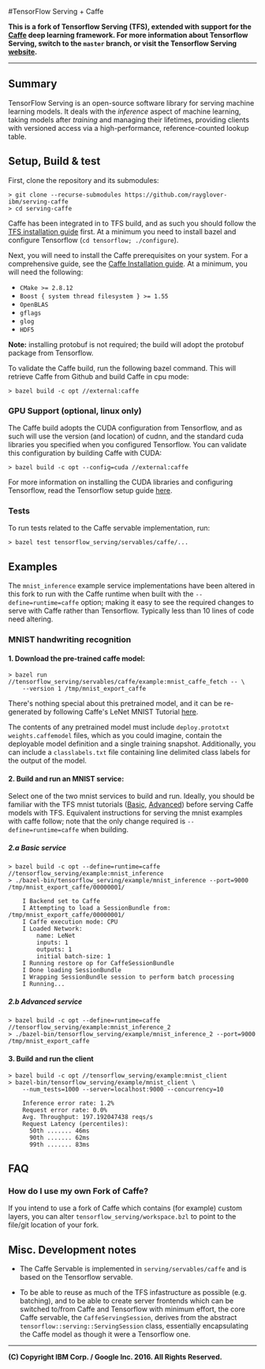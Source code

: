 #TensorFlow Serving + Caffe

__This is a fork of Tensorflow Serving (TFS), extended with support for the
[Caffe](http://caffe.berkeleyvision.org/) deep learning framework.
For more information about Tensorflow Serving, switch to the `master` branch,
or visit the Tensorflow Serving [website](https://tensorflow.github.io/serving/).__

---

## Summary

TensorFlow Serving is an open-source software library for serving
machine learning models. It deals with the *inference* aspect of machine
learning, taking models after *training* and managing their lifetimes, providing
clients with versioned access via a high-performance, reference-counted lookup
table.

## Setup, Build & test

First, clone the repository and its submodules: 

    > git clone --recurse-submodules https://github.com/rayglover-ibm/serving-caffe
    > cd serving-caffe

Caffe has been integrated in to TFS build, and as such you should follow the
[TFS installation guide](https://github.com/tensorflow/serving/blob/master/tensorflow_serving/g3doc/setup.md)
first. At a minimum you need to install bazel and configure Tensorflow
(`cd tensorflow; ./configure`).

Next, you will need to install the Caffe prerequisites on your system. For a comprehensive guide, see the [Caffe Installation guide](http://caffe.berkeleyvision.org/installation.html#prerequisites). At a minimum, you
will need the following:

- `CMake >= 2.8.12`
- `Boost { system thread filesystem } >= 1.55`
- `OpenBLAS`
- `gflags`
- `glog`
- `HDF5`

__Note:__ installing protobuf is not required; the build will adopt the protobuf package from Tensorflow.

To validate the Caffe build, run the following bazel command. This will retrieve Caffe
from Github and build Caffe in cpu mode:

    > bazel build -c opt //external:caffe

### GPU Support (optional, linux only)

The Caffe build adopts the CUDA configuration from Tensorflow, and as such will use the version (and location) of cudnn, and the standard cuda libraries you specified when you configured Tensorflow. You can validate this configuration by building Caffe with CUDA:

    > bazel build -c opt --config=cuda //external:caffe

For more information on installing the CUDA libraries and configuring Tensorflow, read
the Tensorflow setup guide [here](https://www.tensorflow.org/versions/r0.8/get_started/os_setup.html#optional-install-cuda-gpus-on-linux).

### Tests

To run tests related to the Caffe servable implementation, run:

    > bazel test tensorflow_serving/servables/caffe/...


## Examples

The `mnist_inference` example service implementations have been altered in this fork to run with the Caffe runtime when built with the `--define=runtime=caffe` option; making it easy to see the required changes to serve with Caffe rather than Tensorflow. Typically less than 10 lines of code need altering.

### MNIST handwriting recognition

#### 1. Download the pre-trained caffe model:

    > bazel run //tensorflow_serving/servables/caffe/example:mnist_caffe_fetch -- \
        --version 1 /tmp/mnist_export_caffe

There's nothing special about this pretrained model, and it can be re-generated by following Caffe's LeNet MNIST Tutorial [here](https://github.com/BVLC/caffe/tree/master/examples/mnist).

The contents of any pretrained model must include `deploy.prototxt` `weights.caffemodel` files, which as you could imagine, contain the deployable model definition and a single training snapshot. Additionally, you can include a `classlabels.txt` file containing line delimited class labels for the output of the model.

#### 2. Build and run an MNIST service:

Select one of the two mnist services to build and run. Ideally, you should be familiar with the TFS mnist tutorials ([Basic](tensorflow_serving/g3doc/serving_basic.md), [Advanced](tensorflow_serving/g3doc/serving_advanced.md)) before serving Caffe models with TFS. Equivalent instructions for serving the mnist examples with caffe follow; note that the only change required is `--define=runtime=caffe` when building.

##### 2.a Basic service

    > bazel build -c opt --define=runtime=caffe //tensorflow_serving/example:mnist_inference
    > ./bazel-bin/tensorflow_serving/example/mnist_inference --port=9000 /tmp/mnist_export_caffe/00000001/
    
        I Backend set to Caffe
        I Attempting to load a SessionBundle from: /tmp/mnist_export_caffe/00000001/
        I Caffe execution mode: CPU
        I Loaded Network:
            name: LeNet
            inputs: 1
            outputs: 1
            initial batch-size: 1
        I Running restore op for CaffeSessionBundle
        I Done loading SessionBundle
        I Wrapping SessionBundle session to perform batch processing
        I Running...

##### 2.b Advanced service

    > bazel build -c opt --define=runtime=caffe //tensorflow_serving/example:mnist_inference_2
    > ./bazel-bin/tensorflow_serving/example/mnist_inference_2 --port=9000 /tmp/mnist_export_caffe

#### 3. Build and run the client

    > bazel build -c opt //tensorflow_serving/example:mnist_client
    > bazel-bin/tensorflow_serving/example/mnist_client \
        --num_tests=1000 --server=localhost:9000 --concurrency=10
    
        Inference error rate: 1.2%
        Request error rate: 0.0%
        Avg. Throughput: 197.192047438 reqs/s
        Request Latency (percentiles):
          50th ....... 46ms
          90th ....... 62ms
          99th ....... 83ms


## FAQ

### How do I use my own Fork of Caffe?

If you intend to use a fork of Caffe which contains (for example) custom layers, you can alter `tensorflow_serving/workspace.bzl` to point to the file/git location of your fork.

## Misc. Development notes

- The Caffe Servable is implemented in `serving/servables/caffe` and is based on the Tensorflow servable.

- To be able to reuse as much of the TFS infastructure as possible (e.g. batching), and to be able to create server frontends which can be switched to/from Caffe and Tensorflow with minimum effort, the core Caffe servable, the `CaffeServingSession`, derives from the abstract `tensorflow::serving::ServingSession` class, essentially encapsulating the Caffe model as though it were a Tensorflow one.

---

__(C) Copyright IBM Corp. / Google Inc. 2016. All Rights Reserved.__
